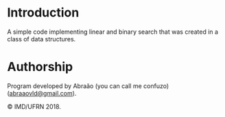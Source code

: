 # Introduction

A simple code implementing linear and binary search that was created in a class of data structures.  

# Authorship

Program developed by Abraão (you can call me confuzo)(<abraaovld@gmail.com>).

&copy; IMD/UFRN 2018.

